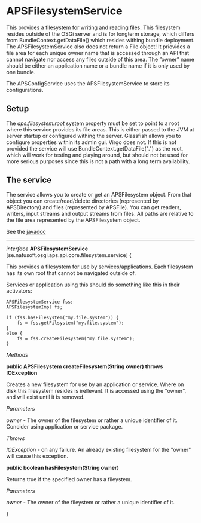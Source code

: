 # APSFilesystemService

This provides a filesystem for writing and reading files. This filesystem resides outside of the OSGi server and is for longterm storage, which differs from BundleContext.getDataFile() which resides withing bundle deployment. The APSFilesystemService also does not return a File object! It priovides a file area for each unique owner name that is accessed through an API that cannot navigate nor access any files outside of this area. The ”owner” name should be either an application name or a bundle name if it is only used by one bundle. 

The APSConfigService uses the APSFilesystemService to store its configurations. 

## Setup

The _aps.filesystem.root_ system property must be set to point to a root where this service provides its file areas. This is either passed to the JVM at server startup or configured withing the server. Glassfish allows you to configure properties within its admin gui. Virgo does not. If this is not provided the service will use BundleContext.getDataFile(".") as the root, which will work for testing and playing around, but should not be used for more serious purposes since this is not a path with a long term availability.

## The service

The service allows you to create or get an APSFilesystem object. From that object you can create/read/delete directories (represented by APSDirectory) and files (represented by APSFile). You can get readers, writers, input streams and output streams from files. All paths are relative to the file area represented by the APSFilesystem object. 

See the [javadoc](http://apidocs.natusoft.se/APS/APSFilesystemService)

------

_interface_ __APSFilesystemService__ \[se.natusoft.osgi.aps.api.core.filesystem.service\] {

This provides a filesystem for use by services/applications. Each filesystem has its own root that cannot be navigated outside of. 
 
  Services or application using this should do something like this in their activators:
 
 	APSFilesystemService fss; 
 	APSFilesystemImpl fs;
 
 	if (fss.hasFilesystem("my.file.system")) {
 		fs = fss.getFilsystem("my.file.system");
 	}
 	else {
 		fs = fss.createFilesystem("my.file.system");
 	}

_Methods_

__public APSFilesystem createFilesystem(String owner) throws IOException__

Creates a new filesystem for use by an application or service. Where on disk this filesystem resides is irellevant. It is accessed using the "owner", and will exist until it is removed. 

_Parameters_

 _owner_ - The owner of the filesystem or rather a unique identifier of it. Concider using application or service package.

 _Throws_ 
 
 _IOException_ - on any failure. An already existing filesystem for the "owner" will cause this exception.
 
 __public boolean hasFilesystem(String owner)__
 
 Returns true if the specified owner has a fileystem.
 
  _Parameters_
  
   _owner_ - The owner of the fileystem or rather a unique identifier of it.
 
 }
 



